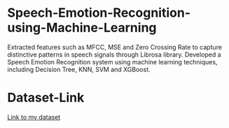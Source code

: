 # Speech-Emotion-Recognition-using-Machine-Learning
Extracted features such as MFCC, MSE and Zero Crossing Rate to capture distinctive patterns in speech signals through Librosa library. Developed a Speech Emotion Recognition system using machine learning techniques, including Decision Tree, KNN, SVM and XGBoost.

# Dataset-Link
[Link to my dataset](https://www.kaggle.com/code/satyanandgupta/ml-project)
